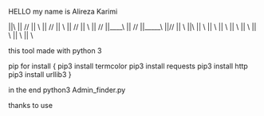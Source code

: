 HELLO my name is Alireza Karimi 

||\\		||     //
|| \\           ||    //
||  \\		||   //
||   \\		||  //
||____\\        || //
||_____\\       ||//
||	\\      ||\\
||	 \\     || \\
||	  \\    ||  \\
||	   \\	||   \\
||	    \\	||    \\


this tool made with python 3

pip for install {
	pip3 install termcolor
	pip3 install requests
 	pip3 install http
	pip3 install urllib3
}

in the end 
python3 Admin_finder.py

thanks to use 
